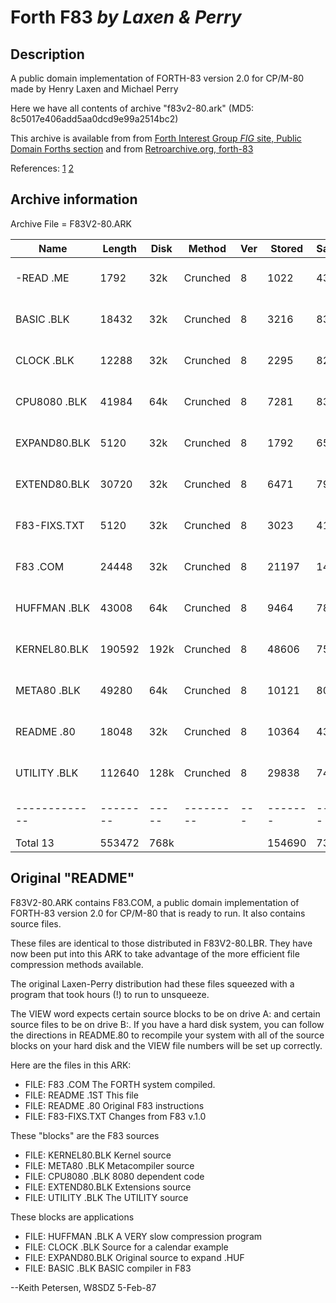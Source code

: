 # Forth F83 _by Laxen & Perry_

## Description

A public domain implementation of FORTH-83 version 2.0 for CP/M-80 made by Henry Laxen and Michael Perry

Here we have all contents of archive "f83v2-80.ark" (MD5: 8c5017e406add5aa0dcd9e99a2514bc2)

This archive is available from from [Forth Interest Group _FIG_ site, Public Domain Forths section](http://www.forth.org/eforth.html) 
and from [Retroarchive.org, forth-83](http://www.retroarchive.org/cpm/cdrom/CPM/FORTH-83)

References:
[1](http://www.forth.org/library/eforth_SOC/eforth_SOC_source/f83/f83v2-80.ark)
[2](http://www.retroarchive.org/cpm/cdrom/CPM/FORTH-83/F83V2-80.ARK)

## Archive information

Archive File = F83V2-80.ARK

Name         | Length |Disk | Method  |Ver|Stored |Saved|  Date   |Time  |CRC 
-------------|--------|-----|---------|---|-------|-----|---------|------|----
-READ   .ME  |   1792 | 32k |Crunched |8  |  1022 |43%  |5 Feb 87 |8:50p |98F7
BASIC   .BLK |  18432 | 32k |Crunched |8  |  3216 |83%  |5 Feb 87 |8:26p |5304
CLOCK   .BLK |  12288 | 32k |Crunched |8  |  2295 |82%  |5 Feb 87 |8:26p |5C0D
CPU8080 .BLK |  41984 | 64k |Crunched |8  |  7281 |83%  |5 Feb 87 |8:26p |AC67
EXPAND80.BLK |   5120 | 32k |Crunched |8  |  1792 |65%  |5 Feb 87 |8:26p |B566
EXTEND80.BLK |  30720 | 32k |Crunched |8  |  6471 |79%  |5 Feb 87 |8:26p |4B10
F83-FIXS.TXT |   5120 | 32k |Crunched |8  |  3023 |41%  |5 Feb 87 |8:26p |369B
F83     .COM |  24448 | 32k |Crunched |8  | 21197 |14%  |5 Feb 87 |8:20p |446B
HUFFMAN .BLK |  43008 | 64k |Crunched |8  |  9464 |78%  |5 Feb 87 |8:26p |5492
KERNEL80.BLK | 190592 |192k |Crunched |8  | 48606 |75%  |5 Feb 87 |8:27p |FDEB
META80  .BLK |  49280 | 64k |Crunched |8  | 10121 |80%  |5 Feb 87 |8:27p |A3AE
README  .80  |  18048 | 32k |Crunched |8  | 10364 |43%  |5 Feb 87 |8:27p |6B5A
UTILITY .BLK | 112640 |128k |Crunched |8  | 29838 |74%  |5 Feb 87 |8:27p |4BD5
-------------|--------|-----|---------|---|-------|-----|---------|------|----
Total     13 | 553472 |768k |         |   |154690 |73%  |         |      |1D45

## Original "README"

F83V2-80.ARK contains F83.COM, a public domain implementation of 
FORTH-83 version 2.0 for CP/M-80 that is ready to run.  It also 
contains source files.

These files are identical to those distributed in F83V2-80.LBR.  They 
have now been put into this ARK to take advantage of the more efficient 
file compression methods available.

The original Laxen-Perry distribution had these files squeezed with a 
program that took hours (!) to run to unsqueeze. 

The VIEW word expects certain source blocks to be on drive A: and 
certain source files to be on drive B:.  If you have a hard disk 
system, you can  follow the directions in README.80 to recompile your 
system with all of the source blocks on your hard disk and the VIEW 
file numbers will be set up correctly. 

Here are the files in this ARK:

- FILE:  F83     .COM         The FORTH system compiled.
- FILE:  README  .1ST         This file
- FILE:  README  .80          Original F83 instructions
- FILE:  F83-FIXS.TXT         Changes from F83 v.1.0

These "blocks" are the F83 sources

- FILE:  KERNEL80.BLK         Kernel source
- FILE:  META80  .BLK         Metacompiler source
- FILE:  CPU8080 .BLK         8080 dependent code
- FILE:  EXTEND80.BLK         Extensions source
- FILE:  UTILITY .BLK         The UTILITY source 

These blocks are applications

- FILE:  HUFFMAN .BLK         A VERY slow compression program
- FILE:  CLOCK   .BLK         Source for a calendar example
- FILE:  EXPAND80.BLK         Original source to expand .HUF
- FILE:  BASIC   .BLK         BASIC compiler in F83

--Keith Petersen, W8SDZ  5-Feb-87
